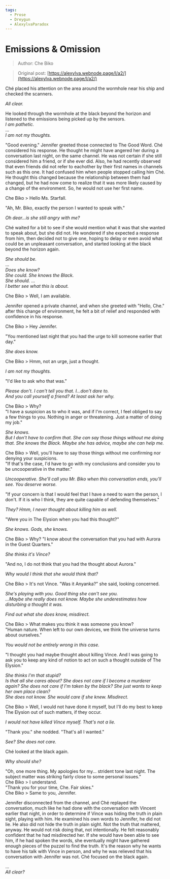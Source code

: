 ```yaml
---
tags:
  - Prose
  - Dreygun
  - AlexylvaParadox
---
```


# Emissions & Omission

> Author: Che Biko

> Original post: [https://alexylva.webnode.page/l/a2/](https://alexylva.webnode.page/l/a2/)


Ché placed his attention on the area around the wormhole near his ship and checked the scanners.

*All clear.*
<br>

He looked through the wormhole at the black beyond the horizon and listened to the emissions being picked up by the sensors.
<br> *I am pathetic.* <br> ... <br> *I am not my thoughts.*
<br>

"Good evening." Jennifer greeted those connected to The Good Word. Ché considered his response. He thought he might have angered her during a conversation last night, on the same channel. He was not certain if she still considered him a friend, or if she ever did. Also, he had recently observed that even friends did not refer to eachother by their first names in channels such as this one. It had confused him when people stopped calling him Ché. He thought this changed because the relationship between them had changed, but he had now come to realize that it was more likely caused by a change of the environment. So, he would not use her first name.

Che Biko > Hello Ms. Starfall.

"Ah, Mr. Biko, exactly the person I wanted to speak with."

*Oh dear...is she still angry with me?*
<br>

Ché waited for a bit to see if she would mention what it was that she wanted to speak about, but she did not. He wondered if she expected a response from him, then decided not to give one, hoping to delay or even avoid what could be an unpleasant conversation, and started looking at the black beyond the horizon again.

*She should be.* <br>
... <br>
*Does she know? <br> She could. She knows the Black. <br> She should.*
... <br>
*I better see what this is about.*
<br>

Che Biko > Well, I am available.

Jennifer opened a private channel, and when she greeted with "Hello, Che." after this change of environment, he felt a bit of relief and responded with confidence in his response.

Che Biko > Hey Jennifer.

"You mentioned last night that you had the urge to kill someone earlier that day."

*She does know.*
<br>

Che Biko > Hmm, not an urge, just a thought.

*I am not my thoughts.*
<br>

"I'd like to ask who that was."

*Please don't. I can't tell you that. I...don't dare to. <br> And you call yourself a friend? At least ask her why.*


Che Biko > Why? <br>
"I have a suspicion as to who it was, and if I'm correct, I feel obliged to say a few things to you. Nothing in anger or threatening. Just a matter of doing my job."

*She knows.* <br>
*But I don't have to confirm that. She can say those things without me doing that.
She knows the Black. Maybe she has advice, maybe she can help me.*


Che Biko > Well, you'll have to say those things without me confirming nor denying your suspicions. <br>
"If that's the case, I'd have to go with my conclusions and consider you to be uncooperative in the matter."

*Uncooperative. She'll call you Mr. Biko when this conversation ends, you'll see. You deserve worse.*
<br>

"If your concern is that I would feel that I have a need to warn the person, I don't. If it is who I think, they are quite capable of defending themselves."

*They? Hmm, I never thought about killing him as well.*
<br>

"Were you in The Elysion when you had this thought?"

*She knows. Gods, she knows.*
<br>

Che Biko > Why?
"I know about the conversation that you had with Aurora in the Guest Quarters."

*She thinks it's Vince?*
<br>

"And no, I do not think that you had the thought about Aurora."

*Why would I think that she would think that?*
<br>

Che Biko > It's not Vince.
"Was it Anyanka?" she said, looking concerned.

*She's playing with you. Good thing she can't see you. <br>...Maybe she really does not know. Maybe she underestimates how disturbing a thought it was.*

*Find out what she does know, misdirect.*
<br>

Che Biko > What makes you think it was someone you know? <br>
"Human nature. When left to our own devices, we think the universe turns about ourselves."

*You would not be entirely wrong in this case.*


"I thought you had maybe thought about killing Vince. And I was going to ask you to keep any kind of notion to act on such a thought outside of The Elysion."

*She thinks I'm that stupid? <br> Is that all she cares about? She does not care if I become a murderer again? She does not care if I'm taken by the black? She just wants to keep her own place clean? <br> She does not know. She would care if she knew. Misdirect.*


Che Biko > Well, I would not have done it myself, but I'll do my best to keep The Elysion out of such matters, if they occur.

*I would not have killed Vince myself. That's not a lie.*


"Thank you." she nodded. "That's all I wanted."

*See? She does not care.*


Ché looked at the black again.

*Why should she?*


"Oh, one more thing. My apologies for my... strident tone last night. The subject matter was striking fairly close to some personal issues." <br>
Che Biko > I understand. <br>
"Thank you for your time, Che. Fair skies." <br>
Che Biko > Same to you, Jennifer.

Jennifer disconnected from the channel, and Ché replayed the conversation, much like he had done with the conversation with Vincent earlier that night, in order to determine if Vince was hiding the truth in plain sight, playing with him. He examined his own words to Jennifer, he did not lie. He also did not hide the truth in plain sight. Not the truth that mattered, anyway. He would not risk doing that, not intentionally. He felt reasonably confident that he had misdirected her. If she would have been able to see him, if he had spoken the words, she eventually might have gathered enough pieces of the puzzel to find the truth. It's the reason why he wants to have his talk with Vince in person, and why he was relieved that his conversation with Jennifer was not. Ché focused on the black again.

... <br>
*All clear?*